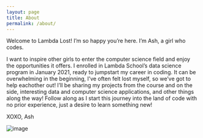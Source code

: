 ```yaml
---
layout: page
title: About
permalink: /about/
---
```

Welcome to Lambda Lost! I’m so happy you’re here. I’m Ash, a girl who codes.

I want to inspire other girls to enter the computer science field and enjoy the opportunities it offers. I enrolled in Lambda School’s data science program in January 2021, ready to jumpstart my career in coding. It can be overwhelming in the beginning, I’ve often felt lost myself, so we’ve got to help eachother out! I’ll be sharing my projects from the course and on the side, interesting data and computer science applications, and other things along the way! Follow along as I start this journey into the land of code with no prior experience, just a desire to learn something new!

XOXO, Ash

![image](https://user-images.githubusercontent.com/76409576/110192104-be67dc00-7df1-11eb-8b79-3af0a156382b.png)



